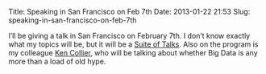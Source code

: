 Title: Speaking in San Francisco on Feb 7th
Date: 2013-01-22 21:53
Slug: speaking-in-san-francisco-on-feb-7th

I’ll be giving a talk in San Francisco on February 7th. I don’t know
exactly what my topics will be, but it will be a [Suite of
Talks](http://martinfowler.com/bliki/SuiteOfTalks.html). Also on the
program is my colleague [Ken Collier](http://theagilist.com), who will
be talking about whether Big Data is any more than a load of old hype.

</p>


